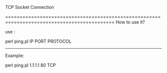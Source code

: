 TCP Socket Connection


============================================================================================
How to use it? 

use :

perl ping.pl IP PORT PROTOCOL

--------------------------------------------------------------------
Example:

perl ping.pl 1.1.1.1 80 TCP
